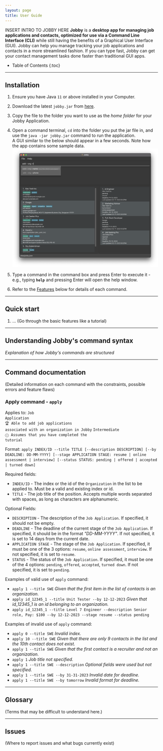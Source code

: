```yaml
---
layout: page
title: User Guide
---
```


INSERT INTRO TO JOBBY HERE
**Jobby** is a **desktop app for managing job applications and contacts, optimized for use via a Command Line Interface (CLI)** while still having the benefits of a Graphical User Interface (GUI). Jobby can help you manage tracking your job applications and contacts in a more streamlined fashion. If you can type fast, Jobby can get your contact management tasks done faster than traditional GUI apps.

* Table of Contents
{:toc}

--------------------------------------------------------------------------------------------------------------------

## Installation

1. Ensure you have Java `11` or above installed in your Computer.

1. Download the latest `jobby.jar` from [here](https://github.com/AY2324S1-CS2103T-W08-3/tp/releases).

1. Copy the file to the folder you want to use as the _home folder_ for your Jobby Application.

1. Open a command terminal, `cd` into the folder you put the jar file in, and use the `java -jar jobby.jar` command to run the application.<br>
   A GUI similar to the below should appear in a few seconds. Note how the app contains some sample data.<br>
   ![Ui](images/Ui.png)

1. Type a command in the command box and press Enter to execute it - e.g., typing **`help`** and pressing Enter will open the help window.<br>

1. Refer to the [Features](#features) below for details of each command.

--------------------------------------------------------------------------------------------------------------------

## Quick start

1. ... (Go through the basic features like a tutorial)

--------------------------------------------------------------------------------------------------------------------

## Understanding Jobby's command syntax

_Explanation of how Jobby's commands are structured_

--------------------------------------------------------------------------------------------------------------------

## Command documentation

(Detailed information on each command with the constraints, possible errors and feature flaws)

### Apply command - `apply`
Applies to: <code class="job-application">Job Application</code>\
<code class="learning-outcome">🏆 Able to add job applications associated with an organization in Jobby</code>
<code class="intermediate-difficulty">Intermediate</code>\
<code class="information">&#9432; Assumes that you have completed the tutorial</code>


Format: `apply INDEX/ID --title TITLE [--description DESCRIPTION] [--by DEADLINE: DD-MM-YYYY] [--stage APPLICATION STAGE: resume | online assessment | interview] [--status STATUS: pending | offered | accepted | turned down]`

Required fields:
* `INDEX/ID` - The index or the id of the <code class="job-application">Organization</code>
  in the list to be applied to. Must be a valid and existing index or id.
* `TITLE` - The job title of the position. Accepts multiple words separated with spaces, as long as characters are alphanumeric.

Optional Fields:
* `DESCRIPTION` - The description of the <code class="job-application">Job Application</code>. If specified, it should not be empty.
* `DEADLINE` - The deadline of the current stage of the <code class="job-application">Job Application</code>. If specified, it should be in the format *"DD-MM-YYYY"*. If not specified, it is set to 14 days from the current date.
* `APPLICATION STAGE` - The stage of the <code class="job-application">Job Application</code>. If specified, it must be one of the 3 options: `resume`, `online assessment`, `interview`. If not specified, it is set to `resume`.
* `STATUS` - The status of the <code class="job-application">Job Application</code>. If specified, it must be one of the 4 options: `pending`, `offered`, `accepted`, `turned down`. If not specified, it is set to `pending`.

Examples of valid use of `apply` command:
* `apply 1 --title SWE` _Given that the first item in the list of contacts is an organization._
* `apply id_12345_1 --title Unit Tester --by 12-12-2023` _Given that id_12345_1 is an id belonging to an organization._
* `apply id_12345_1 --title Level 7 Engineer --description Senior role, Pay: $100 --by 12-12-2023 --stage resume --status pending`

Examples of invalid use of `apply` command:
* `apply 0 --title SWE` _Invalid index._
* `apply 10 --title SWE` _Given that there are only 9 contacts in the list and the 10th contact does not exist._
* `apply 1 --title SWE` _Given that the first contact is a recruiter and not an organization._
* `apply 1` _Job title not specified._
* `apply 1 --title SWE --description` _Optional fields were used but not specified._
* `apply 1 --title SWE --by 31-31-2023` _Invalid date for deadline._
* `apply 1 --title SWE --by tomorrow` _Invalid format for deadline._

--------------------------------------------------------------------------------------------------------------------

## Glossary

(Terms that may be difficult to understand here.)

--------------------------------------------------------------------------------------------------------------------

## Issues

(Where to report issues and what bugs currently exist)

